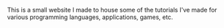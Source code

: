 This is a small website I made to house some of the tutorials I've made for various programming languages, applications, games, etc.